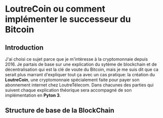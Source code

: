 # LoutreCoin ou comment implémenter le successeur du Bitcoin

## Introduction
J'ai choisi ce sujet parce que je m'intèresse à la cryptomonnaie depuis 2016. Je partais de base sur une explication du sytème de blockchain et de décentralisation qui est la clé de voute du Bitcoin, mais je me suis dit que ca serait plus marrant d'expliquer tout ça avec un cas pratique: la création du **LoutreCoin**, une cryptomonnaie spécialement faite pour payer son abonnement internet chez LoutreTélecom. Dans chacunes des parties qui suivent chaque explication théorique sera accompagné de son implémentation en **Pyton 3**.

## Structure de base de la BlockChain
